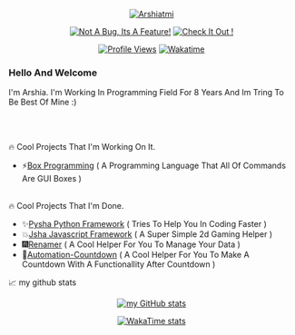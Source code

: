 <div align="center">

  [![Arshiatmi](https://readme-typing-svg.herokuapp.com?color=%231A86CA&size=22&center=true&vCenter=true&lines=Wish+The+Best+For+You+%3A%29)](https://git.io/typing-svg)
  
  [![Not A Bug, Its A Feature!](https://forthebadge.com/images/badges/not-a-bug-a-feature.svg)](https://forthebadge.com)
  [![Check It Out !](https://forthebadge.com/images/badges/check-it-out.svg)](https://forthebadge.com)

  [![Profile Views](https://komarev.com/ghpvc/?username=Arshiatmi&style=for-the-badge&color=blueviolet)](https://github.com/Arshiatmi)
  [![Wakatime](https://wakatime.com/badge/user/e24a73a3-48e3-402d-9c79-a223264e7a45.svg)](https://wakatime.com/@e24a73a3-48e3-402d-9c79-a223264e7a45)

</div>


### Hello And Welcome

I'm Arshia. I'm Working In Programming Field For 8 Years And Im Tring To Be Best Of Mine :)

<br>
<br>

🔥 Cool Projects That I'm Working On It.

- ⚡[Box Programming](https://github.com/Arshiatmi/Box-Programming) ( A Programming Language That All Of Commands Are GUI Boxes )

<br>
🔥 Cool Projects That I'm Done.

- ✨[Pysha Python Framework](https://github.com/Arshiatmi/Pysha) ( Tries To Help You In Coding Faster )
- 💥[Jsha Javascript Framework](https://github.com/Arshiatmi/jsha) ( A Super Simple 2d Gaming Helper )
- 🎆[Renamer](https://github.com/Arshiatmi/Renamer) ( A Cool Helper For You To Manage Your Data )
- 🎉[Automation-Countdown](https://github.com/Arshiatmi/Automation-Countdown) ( A Cool Helper For You To Make A Countdown With A Functionallity After Countdown )

📈 my github stats


<div align="center">

[![my GitHub stats](https://github-readme-stats.vercel.app/api?username=Arshiatmi&show_icons=true&theme=monokai)](https://github.com/Arshiatmi)

[![WakaTime stats](https://github-readme-stats.vercel.app/api/wakatime?username=Arshiatmi\&layout=compact\&theme=monokai)](https://github-readme-stats.vercel.app/api/wakatime?username=Arshiatmi)

</div>
